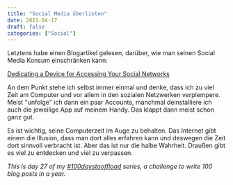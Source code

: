 ```yaml
---
title: "Social Media überlisten"
date: 2021-04-17
draft: false
categories: ["Social"]
---
```

Letztens habe einen Blogartikel gelesen, darüber, wie man seinen Social Media Konsum einschränken kann:

[Dedicating a Device for Accessing Your Social Networks](https://mauromorales.com/2021/04/04/dedicating-a-device-for-accessing-your-social-networks/)

An dem Punkt stehe ich selbst immer einmal und denke, dass ich zu viel Zeit am Computer und vor allem in den sozialen Netzwerken verplempere. Meist "unfolge" ich dann ein paar Accounts, manchmal deinstalliere ich auch die jeweilige App auf meinem Handy. Das klappt dann meist schon ganz gut.

Es ist wichtig, seine Computerzeit im Auge zu behalten. Das Internet gibt einem die Illusion, dass man dort alles erfahren kann und deswegen die Zeit dort sinnvoll verbracht ist. Aber das ist nur die halbe Wahrheit. Draußen gibt es viel zu entdecken und viel zu verpassen.

_This is day 27 of my [#100daystooffload](https://100daystooffload.com/) series, a challenge to write 100 blog posts in a year._